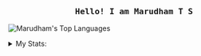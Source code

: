 <h3 align="center">
  <samp>
    Hello! I am 
    <b>Marudham T S</b>
  </samp>  
</h3>


![Marudham's Top Languages](https://github-readme-stats.vercel.app/api/top-langs/?username=Marudham&theme=vue-dark&show_icons=true&hide_border=true&layout=compact)

<details>
  <summary>My Stats:</summary>
  
  ![Marudham's Stats](https://github-readme-stats.vercel.app/api?username=Marudham&theme=vue-dark&show_icons=true&hide_border=true&count_private=true)
</details>
